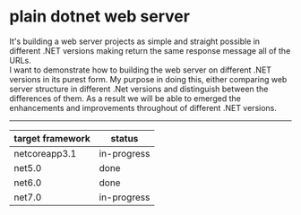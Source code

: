 # plain dotnet web server
It's building a web server projects as simple and straight possible in different .NET versions making return the same response message all of the URLs.
<br />
I want to demonstrate how to building the web server on different .NET versions in its purest form. My purpose in doing this, either comparing web server structure in
different .Net versions and distinguish between the differences of them.
As a result we will be able to emerged the enhancements and improvements throughout of different .NET versions.

---

   target framework | status
----------------|----------------------
netcoreapp3.1 | in-progress
net5.0 | done
net6.0 | done 
net7.0  | in-progress
